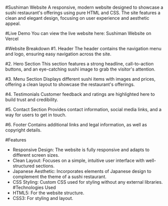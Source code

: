 #Sushiman Website
A responsive, modern website designed to showcase a sushi restaurant's offerings using pure HTML and CSS. The site features a clean and elegant design, focusing on user experience and aesthetic appeal.

#Live Demo
You can view the live website here: Sushiman Website on Vercel

#Website Breakdown
#1. Header
The header contains the navigation menu and logo, ensuring easy navigation across the site.


#2. Hero Section
This section features a strong headline, call-to-action buttons, and an eye-catching sushi image to grab the visitor's attention.


#3. Menu Section
Displays different sushi items with images and prices, offering a clean layout to showcase the restaurant's offerings.


#4. Testimonials
Customer feedback and ratings are highlighted here to build trust and credibility.


#5. Contact Section
Provides contact information, social media links, and a way for users to get in touch.


#6. Footer
Contains additional links and legal information, as well as copyright details.


#Features
- Responsive Design: The website is fully responsive and adapts to different screen sizes.
- Clean Layout: Focuses on a simple, intuitive user interface with well-structured sections.
- Japanese Aesthetic: Incorporates elements of Japanese design to complement the theme of a sushi restaurant.
- CSS Styling: Custom CSS used for styling without any external libraries.
#Technologies Used
- HTML5: For the website structure.
- CSS3: For styling and layout.
